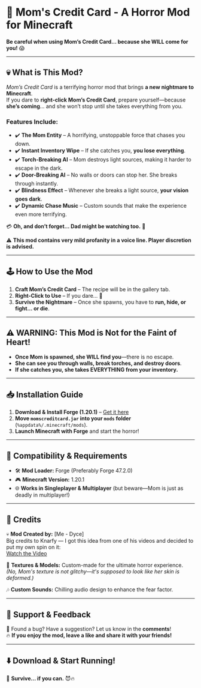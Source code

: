# 🛒 Mom's Credit Card - A Horror Mod for Minecraft

**Be careful when using Mom’s Credit Card… because she WILL come for you!** 😱

---

## 💀 What is This Mod?

*Mom’s Credit Card* is a terrifying horror mod that brings **a new nightmare to Minecraft**.  
If you dare to **right-click Mom’s Credit Card**, prepare yourself—because **she’s coming**… and she won’t stop until she takes everything from you.

### **Features Include:**

- ✔️ **The Mom Entity** – A horrifying, unstoppable force that chases you down.  
- ✔️ **Instant Inventory Wipe** – If she catches you, **you lose everything**.  
- ✔️ **Torch-Breaking AI** – Mom destroys light sources, making it harder to escape in the dark.  
- ✔️ **Door-Breaking AI** – No walls or doors can stop her. She breaks through instantly.  
- ✔️ **Blindness Effect** – Whenever she breaks a light source, **your vision goes dark**.  
- ✔️ **Dynamic Chase Music** – Custom sounds that make the experience even more terrifying.

💳 **Oh, and don’t forget… Dad might be watching too.** 👀

⚠️ **This mod contains very mild profanity in a voice line. Player discretion is advised.**

---

## 🕹️ How to Use the Mod

1. **Craft Mom’s Credit Card** – The recipe will be in the gallery tab.  
2. **Right-Click to Use** – If you dare… 👀  
3. **Survive the Nightmare** – Once she spawns, you have to **run, hide, or fight… or die**.

---

## ⚠️ WARNING: This Mod is Not for the Faint of Heart!

- **Once Mom is spawned, she WILL find you**—there is no escape.  
- **She can see you through walls, break torches, and destroy doors**.  
- **If she catches you, she takes EVERYTHING from your inventory.**

---

## 📥 Installation Guide

1. **Download & Install Forge (1.20.1)** – [Get it here](https://files.minecraftforge.net/)  
2. **Move `momscreditcard.jar` into your `mods` folder** (`%appdata%/.minecraft/mods`).  
3. **Launch Minecraft with Forge** and start the horror!

---

## 🔧 Compatibility & Requirements

- 🛠️ **Mod Loader:** Forge (Preferably Forge 47.2.0)  
- 🎮 **Minecraft Version:** 1.20.1  
- 🌐 **Works in Singleplayer & Multiplayer** (but beware—Mom is just as deadly in multiplayer!)

---

## 📜 Credits

💀 **Mod Created by:** [Me - Dyce]  
Big credits to Knarfy — I got this idea from one of his videos and decided to put my own spin on it:  
[Watch the Video](https://www.youtube.com/watch?v=XAgnogeGY7M&t=181s&pp=ygUGa25hcmZ5)

🎨 **Textures & Models:** Custom-made for the ultimate horror experience. *(No, Mom's texture is not glitchy—it's supposed to look like her skin is deformed.)*  

🎶 **Custom Sounds:** Chilling audio design to enhance the fear factor.

---

## 📢 Support & Feedback

💬 Found a bug? Have a suggestion? Let us know in the **comments**!  
🔥 **If you enjoy the mod, leave a like and share it with your friends!**

---

## ⬇️ Download & Start Running!

🚀 **Survive… if you can.** 😈🔥
